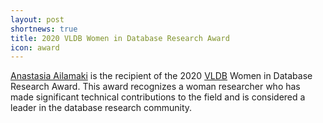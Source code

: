 ```yaml
---
layout: post
shortnews: true
title: 2020 VLDB Women in Database Research Award
icon: award
---
```


[Anastasia Ailamaki](http://people.epfl.ch/anastasia.ailamaki) is the recipient of the 2020 [VLDB](https://www.vldb.org/) Women in Database Research Award. This award recognizes a woman researcher who has made significant technical contributions to the field and is considered a leader in the database research community.
